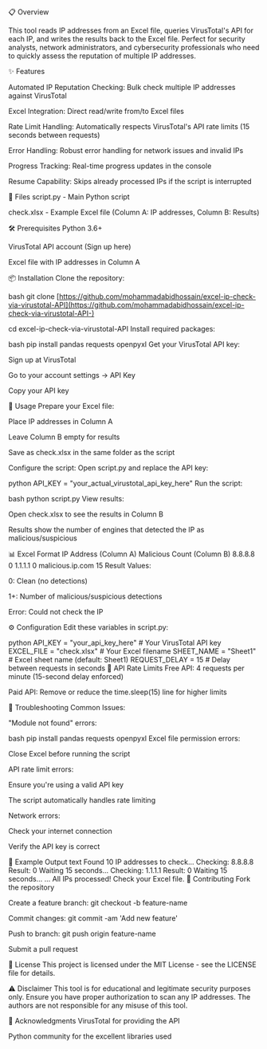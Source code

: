 📋 Overview

This tool reads IP addresses from an Excel file, queries VirusTotal's API for each IP, and writes the results back to the Excel file. Perfect for security analysts, network administrators, and cybersecurity professionals who need to quickly assess the reputation of multiple IP addresses.

✨ Features

Automated IP Reputation Checking: Bulk check multiple IP addresses against VirusTotal

Excel Integration: Direct read/write from/to Excel files

Rate Limit Handling: Automatically respects VirusTotal's API rate limits (15 seconds between requests)

Error Handling: Robust error handling for network issues and invalid IPs

Progress Tracking: Real-time progress updates in the console

Resume Capability: Skips already processed IPs if the script is interrupted

📁 Files
script.py - Main Python script

check.xlsx - Example Excel file (Column A: IP addresses, Column B: Results)

🛠️ Prerequisites
Python 3.6+

VirusTotal API account (Sign up here)

Excel file with IP addresses in Column A

📦 Installation
Clone the repository:

bash
git clone [https://github.com/mohammadabidhossain/excel-ip-check-via-virustotal-API](https://github.com/mohammadabidhossain/excel-ip-check-via-virustotal-API-) 

cd excel-ip-check-via-virustotal-API
Install required packages:

bash
pip install pandas requests openpyxl
Get your VirusTotal API key:

Sign up at VirusTotal

Go to your account settings → API Key

Copy your API key

🚀 Usage
Prepare your Excel file:

Place IP addresses in Column A

Leave Column B empty for results

Save as check.xlsx in the same folder as the script

Configure the script:
Open script.py and replace the API key:

python
API_KEY = "your_actual_virustotal_api_key_here"
Run the script:

bash
python script.py
View results:

Open check.xlsx to see the results in Column B

Results show the number of engines that detected the IP as malicious/suspicious

📊 Excel Format
IP Address (Column A)	Malicious Count (Column B)
8.8.8.8	0
1.1.1.1	0
malicious.ip.com	15
Result Values:

0: Clean (no detections)

1+: Number of malicious/suspicious detections

Error: Could not check the IP

⚙️ Configuration
Edit these variables in script.py:

python
API_KEY = "your_api_key_here"        # Your VirusTotal API key
EXCEL_FILE = "check.xlsx"            # Your Excel filename
SHEET_NAME = "Sheet1"                # Excel sheet name (default: Sheet1)
REQUEST_DELAY = 15                   # Delay between requests in seconds
🔄 API Rate Limits
Free API: 4 requests per minute (15-second delay enforced)

Paid API: Remove or reduce the time.sleep(15) line for higher limits

🐛 Troubleshooting
Common Issues:

"Module not found" errors:

bash
pip install pandas requests openpyxl
Excel file permission errors:

Close Excel before running the script

API rate limit errors:

Ensure you're using a valid API key

The script automatically handles rate limiting

Network errors:

Check your internet connection

Verify the API key is correct

📝 Example Output
text
Found 10 IP addresses to check...
Checking: 8.8.8.8
Result: 0
Waiting 15 seconds...
Checking: 1.1.1.1
Result: 0
Waiting 15 seconds...
...
All IPs processed! Check your Excel file.
🤝 Contributing
Fork the repository

Create a feature branch: git checkout -b feature-name

Commit changes: git commit -am 'Add new feature'

Push to branch: git push origin feature-name

Submit a pull request

📄 License
This project is licensed under the MIT License - see the LICENSE file for details.

⚠️ Disclaimer
This tool is for educational and legitimate security purposes only. Ensure you have proper authorization to scan any IP addresses. The authors are not responsible for any misuse of this tool.

🙏 Acknowledgments
VirusTotal for providing the API

Python community for the excellent libraries used
